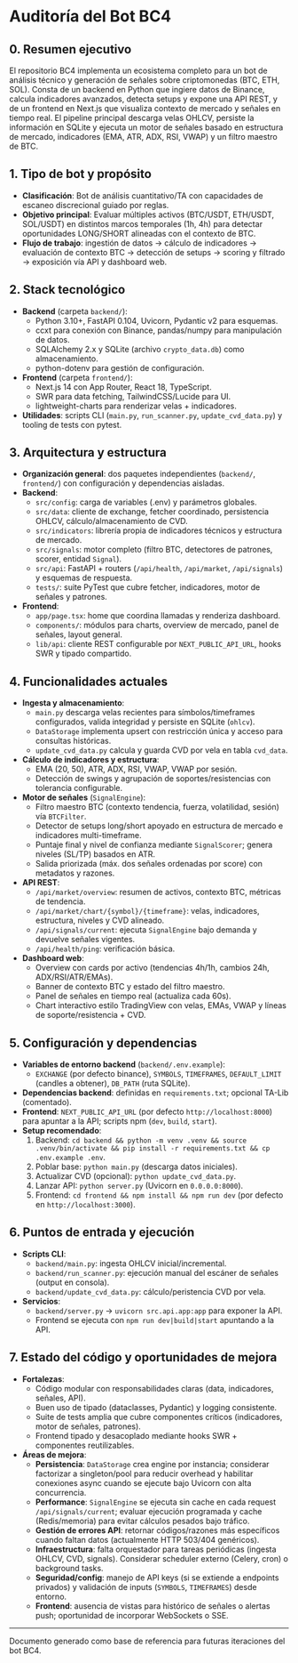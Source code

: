 # Auditoría del Bot BC4

## 0. Resumen ejecutivo
El repositorio BC4 implementa un ecosistema completo para un bot de análisis técnico y generación de señales sobre criptomonedas (BTC, ETH, SOL). Consta de un backend en Python que ingiere datos de Binance, calcula indicadores avanzados, detecta setups y expone una API REST, y de un frontend en Next.js que visualiza contexto de mercado y señales en tiempo real. El pipeline principal descarga velas OHLCV, persiste la información en SQLite y ejecuta un motor de señales basado en estructura de mercado, indicadores (EMA, ATR, ADX, RSI, VWAP) y un filtro maestro de BTC.

## 1. Tipo de bot y propósito
- **Clasificación**: Bot de análisis cuantitativo/TA con capacidades de escaneo discrecional guiado por reglas.
- **Objetivo principal**: Evaluar múltiples activos (BTC/USDT, ETH/USDT, SOL/USDT) en distintos marcos temporales (1h, 4h) para detectar oportunidades LONG/SHORT alineadas con el contexto de BTC.
- **Flujo de trabajo**: ingestión de datos → cálculo de indicadores → evaluación de contexto BTC → detección de setups → scoring y filtrado → exposición vía API y dashboard web.

## 2. Stack tecnológico
- **Backend** (carpeta `backend/`):
  - Python 3.10+, FastAPI 0.104, Uvicorn, Pydantic v2 para esquemas.
  - ccxt para conexión con Binance, pandas/numpy para manipulación de datos.
  - SQLAlchemy 2.x y SQLite (archivo `crypto_data.db`) como almacenamiento.
  - python-dotenv para gestión de configuración.
- **Frontend** (carpeta `frontend/`):
  - Next.js 14 con App Router, React 18, TypeScript.
  - SWR para data fetching, TailwindCSS/Lucide para UI.
  - lightweight-charts para renderizar velas + indicadores.
- **Utilidades**: scripts CLI (`main.py`, `run_scanner.py`, `update_cvd_data.py`) y tooling de tests con pytest.

## 3. Arquitectura y estructura
- **Organización general**: dos paquetes independientes (`backend/`, `frontend/`) con configuración y dependencias aisladas.
- **Backend**:
  - `src/config`: carga de variables (.env) y parámetros globales.
  - `src/data`: cliente de exchange, fetcher coordinado, persistencia OHLCV, cálculo/almacenamiento de CVD.
  - `src/indicators`: librería propia de indicadores técnicos y estructura de mercado.
  - `src/signals`: motor completo (filtro BTC, detectores de patrones, scorer, entidad `Signal`).
  - `src/api`: FastAPI + routers (`/api/health`, `/api/market`, `/api/signals`) y esquemas de respuesta.
  - `tests/`: suite PyTest que cubre fetcher, indicadores, motor de señales y patrones.
- **Frontend**:
  - `app/page.tsx`: home que coordina llamadas y renderiza dashboard.
  - `components/`: módulos para charts, overview de mercado, panel de señales, layout general.
  - `lib/api`: cliente REST configurable por `NEXT_PUBLIC_API_URL`, hooks SWR y tipado compartido.

## 4. Funcionalidades actuales
- **Ingesta y almacenamiento**:
  - `main.py` descarga velas recientes para símbolos/timeframes configurados, valida integridad y persiste en SQLite (`ohlcv`).
  - `DataStorage` implementa upsert con restricción única y acceso para consultas históricas.
  - `update_cvd_data.py` calcula y guarda CVD por vela en tabla `cvd_data`.
- **Cálculo de indicadores y estructura**:
  - EMA (20, 50), ATR, ADX, RSI, VWAP, VWAP por sesión.
  - Detección de swings y agrupación de soportes/resistencias con tolerancia configurable.
- **Motor de señales** (`SignalEngine`):
  - Filtro maestro BTC (contexto tendencia, fuerza, volatilidad, sesión) vía `BTCFilter`.
  - Detector de setups long/short apoyado en estructura de mercado e indicadores multi-timeframe.
  - Puntaje final y nivel de confianza mediante `SignalScorer`; genera niveles (SL/TP) basados en ATR.
  - Salida priorizada (máx. dos señales ordenadas por score) con metadatos y razones.
- **API REST**:
  - `/api/market/overview`: resumen de activos, contexto BTC, métricas de tendencia.
  - `/api/market/chart/{symbol}/{timeframe}`: velas, indicadores, estructura, niveles y CVD alineado.
  - `/api/signals/current`: ejecuta `SignalEngine` bajo demanda y devuelve señales vigentes.
  - `/api/health/ping`: verificación básica.
- **Dashboard web**:
  - Overview con cards por activo (tendencias 4h/1h, cambios 24h, ADX/RSI/ATR/EMAs).
  - Banner de contexto BTC y estado del filtro maestro.
  - Panel de señales en tiempo real (actualiza cada 60s).
  - Chart interactivo estilo TradingView con velas, EMAs, VWAP y líneas de soporte/resistencia + CVD.

## 5. Configuración y dependencias
- **Variables de entorno backend** (`backend/.env.example`):
  - `EXCHANGE` (por defecto binance), `SYMBOLS`, `TIMEFRAMES`, `DEFAULT_LIMIT` (candles a obtener), `DB_PATH` (ruta SQLite).
- **Dependencias backend**: definidas en `requirements.txt`; opcional TA-Lib (comentado).
- **Frontend**: `NEXT_PUBLIC_API_URL` (por defecto `http://localhost:8000`) para apuntar a la API; scripts npm (`dev`, `build`, `start`).
- **Setup recomendado**:
  1. Backend: `cd backend && python -m venv .venv && source .venv/bin/activate && pip install -r requirements.txt && cp .env.example .env`.
  2. Poblar base: `python main.py` (descarga datos iniciales).
  3. Actualizar CVD (opcional): `python update_cvd_data.py`.
  4. Lanzar API: `python server.py` (Uvicorn en `0.0.0.0:8000`).
  5. Frontend: `cd frontend && npm install && npm run dev` (por defecto en `http://localhost:3000`).

## 6. Puntos de entrada y ejecución
- **Scripts CLI**:
  - `backend/main.py`: ingesta OHLCV inicial/incremental.
  - `backend/run_scanner.py`: ejecución manual del escáner de señales (output en consola).
  - `backend/update_cvd_data.py`: cálculo/peristencia CVD por vela.
- **Servicios**:
  - `backend/server.py` → `uvicorn src.api.app:app` para exponer la API.
  - Frontend se ejecuta con `npm run dev|build|start` apuntando a la API.

## 7. Estado del código y oportunidades de mejora
- **Fortalezas**:
  - Código modular con responsabilidades claras (data, indicadores, señales, API).
  - Buen uso de tipado (dataclasses, Pydantic) y logging consistente.
  - Suite de tests amplia que cubre componentes críticos (indicadores, motor de señales, patrones).
  - Frontend tipado y desacoplado mediante hooks SWR + componentes reutilizables.
- **Áreas de mejora**:
  - **Persistencia**: `DataStorage` crea engine por instancia; considerar factorizar a singleton/pool para reducir overhead y habilitar conexiones async cuando se ejecute bajo Uvicorn con alta concurrencia.
  - **Performance**: `SignalEngine` se ejecuta sin cache en cada request `/api/signals/current`; evaluar ejecución programada y cache (Redis/memoria) para evitar cálculos pesados bajo tráfico.
  - **Gestión de errores API**: retornar códigos/razones más específicos cuando faltan datos (actualmente HTTP 503/404 genéricos).
  - **Infraestructura**: falta orquestador para tareas periódicas (ingesta OHLCV, CVD, signals). Considerar scheduler externo (Celery, cron) o background tasks.
  - **Seguridad/config**: manejo de API keys (si se extiende a endpoints privados) y validación de inputs (`SYMBOLS`, `TIMEFRAMES`) desde entorno.
  - **Frontend**: ausencia de vistas para histórico de señales o alertas push; oportunidad de incorporar WebSockets o SSE.

---
Documento generado como base de referencia para futuras iteraciones del bot BC4.
